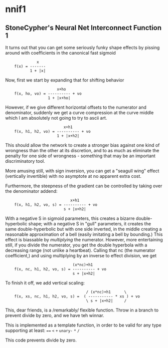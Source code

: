 nnif1
=====

StoneCypher's Neural Net Interconnect Function 1
------------------------------------------------

It turns out that you can get some seriously funky shape effects by
pissing around with coefficients in the canonical fast sigmoid

```
              x
    f(x) = -------
           1 + |x|
```

Now, first we start by expanding that for shifting behavior

```
                       x+ho
    f(x, ho, vo) = ---------- + vo
                   1 + |x+ho|
```

However, if we give different horizontal offsets to the numerator and
denominator, suddenly we get a curve compression at the curve middle
which I am absolutely not going to try to ascii art.

```
                          x+h1
    f(x, h1, h2, vo) = ---------- + vo
                       1 + |x+h2|
```

This should allow the network to create a stronger bias against one
kind of wrongness than the other at its discretion, and to as much as
eliminate the penalty for one side of wrongness - something that may
be an important discriminatory tool.

More amusing still, with sign inversion, you can get a "seagull wing"
effect (vertically invertible) with no asymptote at no apparent extra
cost.

Furthermore, the steepness of the gradient can be controlled by taking
over the denominator addend:

```
                             x+h1
    f(x, h1, h2, vo, s) = ---------- + vo
                          s + |x+h2|
```

With a negative S in sigmoid parameters, this creates a bizarre
double-hyperbolic shape; with a negative S in "gull" parameters,
it creates the same double-hyperbolic but with one side inverted,
in the middle creating a reasonable approximation of a bell (easily
imitating a bell by bounding.)  This effect is biassable by
*multiplying* the numerator.  However, more entertaining still, if
you divide the numerator, you get the double hyperbola with a
decreasing range (not unlike a heartbeat).  Calling that nc (the
numerator coefficient,) and using multiplying by an inverse to
effect division, we get

```
                              (x*nc)+h1
    f(x, nc, h1, h2, vo, s) = ---------- + vo
                              s + |x+h2|
```

To finish it off, we add vertical scaling:

```
                                    / (x*nc)+h1      \
    f(x, xs, nc, h1, h2, vo, s) =  ( ----------- * xs ) + vo
                                    \ s + |x+h2|     /
```

This, dear friends, is a /remarkably/ flexible function.  Throw in
a branch to prevent divide by zero, and we have teh winnar.

This is implemented as a template function, in order to be valid
for any type supporting at least: `==` `<` `+` `unary-` `*` `/`

This code prevents divide by zero.